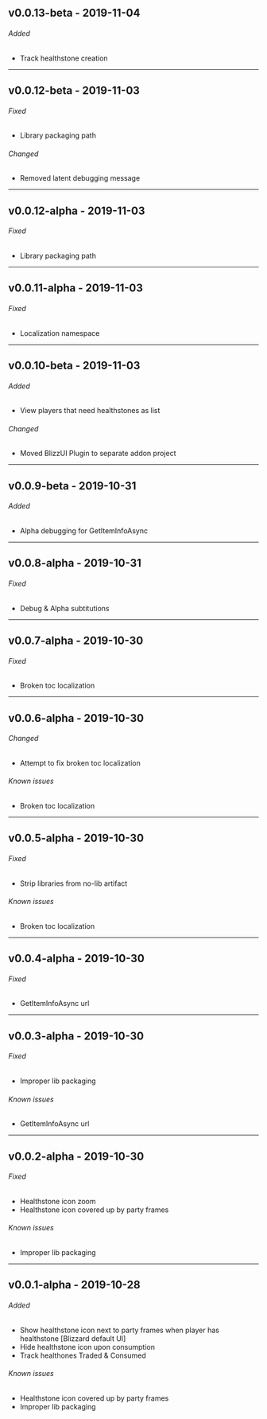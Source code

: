 ## v0.0.13-beta - 2019-11-04
###### Added
* Track healthstone creation

---

## v0.0.12-beta - 2019-11-03
###### Fixed
* Library packaging path
###### Changed
* Removed latent debugging message

---

## v0.0.12-alpha - 2019-11-03
###### Fixed
* Library packaging path

---

## v0.0.11-alpha - 2019-11-03
###### Fixed
* Localization namespace

---

## v0.0.10-beta - 2019-11-03
###### Added
* View players that need healthstones as list
###### Changed
* Moved BlizzUI Plugin to separate addon project

---

## v0.0.9-beta - 2019-10-31
###### Added
* Alpha debugging for GetItemInfoAsync

---

## v0.0.8-alpha - 2019-10-31
###### Fixed
* Debug & Alpha subtitutions

---

## v0.0.7-alpha - 2019-10-30
###### Fixed
* Broken toc localization

---

## v0.0.6-alpha - 2019-10-30
###### Changed
* Attempt to fix broken toc localization
###### Known issues
* Broken toc localization

---

## v0.0.5-alpha - 2019-10-30
###### Fixed
* Strip libraries from no-lib artifact
###### Known issues
* Broken toc localization

---

## v0.0.4-alpha - 2019-10-30
###### Fixed
* GetItemInfoAsync url

---

## v0.0.3-alpha - 2019-10-30
###### Fixed
* Improper lib packaging
###### Known issues
* GetItemInfoAsync url

---

## v0.0.2-alpha - 2019-10-30
###### Fixed
* Healthstone icon zoom
* Healthstone icon covered up by party frames
###### Known issues
* Improper lib packaging

---

## v0.0.1-alpha - 2019-10-28
###### Added
* Show healthstone icon next to party frames when player has healthstone [Blizzard default UI]
* Hide healthstone icon upon consumption
* Track healthones Traded & Consumed
###### Known issues
* Healthstone icon covered up by party frames
* Improper lib packaging
